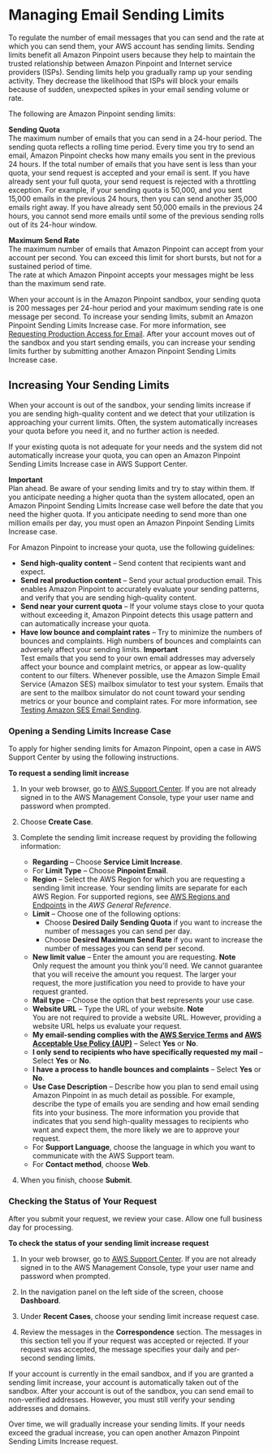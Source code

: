 # Managing Email Sending Limits<a name="channels-email-manage-limits"></a>

To regulate the number of email messages that you can send and the rate at which you can send them, your AWS account has sending limits\. Sending limits benefit all Amazon Pinpoint users because they help to maintain the trusted relationship between Amazon Pinpoint and Internet service providers \(ISPs\)\. Sending limits help you gradually ramp up your sending activity\. They decrease the likelihood that ISPs will block your emails because of sudden, unexpected spikes in your email sending volume or rate\.

The following are Amazon Pinpoint sending limits:

**Sending Quota**  
The maximum number of emails that you can send in a 24\-hour period\. The sending quota reflects a rolling time period\. Every time you try to send an email, Amazon Pinpoint checks how many emails you sent in the previous 24 hours\. If the total number of emails that you have sent is less than your quota, your send request is accepted and your email is sent\. If you have already sent your full quota, your send request is rejected with a throttling exception\. For example, if your sending quota is 50,000, and you sent 15,000 emails in the previous 24 hours, then you can send another 35,000 emails right away\. If you have already sent 50,000 emails in the previous 24 hours, you cannot send more emails until some of the previous sending rolls out of its 24\-hour window\.

**Maximum Send Rate**  
The maximum number of emails that Amazon Pinpoint can accept from your account per second\. You can exceed this limit for short bursts, but not for a sustained period of time\.  
The rate at which Amazon Pinpoint accepts your messages might be less than the maximum send rate\.

When your account is in the Amazon Pinpoint sandbox, your sending quota is 200 messages per 24\-hour period and your maximum sending rate is one message per second\. To increase your sending limits, submit an Amazon Pinpoint Sending Limits Increase case\. For more information, see [Requesting Production Access for Email](channels-email-setup-production-access.md)\. After your account moves out of the sandbox and you start sending emails, you can increase your sending limits further by submitting another Amazon Pinpoint Sending Limits Increase case\. 

## Increasing Your Sending Limits<a name="channels-email-manage-limits-increase"></a>

When your account is out of the sandbox, your sending limits increase if you are sending high\-quality content and we detect that your utilization is approaching your current limits\. Often, the system automatically increases your quota before you need it, and no further action is needed\.

If your existing quota is not adequate for your needs and the system did not automatically increase your quota, you can open an Amazon Pinpoint Sending Limits Increase case in AWS Support Center\.

**Important**  
Plan ahead\. Be aware of your sending limits and try to stay within them\. If you anticipate needing a higher quota than the system allocated, open an Amazon Pinpoint Sending Limits Increase case well before the date that you need the higher quota\.
If you anticipate needing to send more than one million emails per day, you must open an Amazon Pinpoint Sending Limits Increase case\.

For Amazon Pinpoint to increase your quota, use the following guidelines: 
+ **Send high\-quality content** – Send content that recipients want and expect\. 
+ **Send real production content** – Send your actual production email\. This enables Amazon Pinpoint to accurately evaluate your sending patterns, and verify that you are sending high\-quality content\.
+ **Send near your current quota** – If your volume stays close to your quota without exceeding it, Amazon Pinpoint detects this usage pattern and can automatically increase your quota\.
+ **Have low bounce and complaint rates** – Try to minimize the numbers of bounces and complaints\. High numbers of bounces and complaints can adversely affect your sending limits\.
**Important**  
Test emails that you send to your own email addresses may adversely affect your bounce and complaint metrics, or appear as low\-quality content to our filters\. Whenever possible, use the Amazon Simple Email Service \(Amazon SES\) mailbox simulator to test your system\. Emails that are sent to the mailbox simulator do not count toward your sending metrics or your bounce and complaint rates\. For more information, see [Testing Amazon SES Email Sending](http://docs.aws.amazon.com/ses/latest/DeveloperGuide/mailbox-simulator.html)\.

### Opening a Sending Limits Increase Case<a name="channels-email-manage-limits-increase-case"></a>

To apply for higher sending limits for Amazon Pinpoint, open a case in AWS Support Center by using the following instructions\.

**To request a sending limit increase**

1. In your web browser, go to [AWS Support Center](https://console.aws.amazon.com/support/home#/)\. If you are not already signed in to the AWS Management Console, type your user name and password when prompted\.

1. Choose **Create Case**\.

1. Complete the sending limit increase request by providing the following information:
   + **Regarding** – Choose **Service Limit Increase**\.
   + For **Limit Type** – Choose **Pinpoint Email**\.
   + **Region** – Select the AWS Region for which you are requesting a sending limit increase\. Your sending limits are separate for each AWS Region\. For supported regions, see [AWS Regions and Endpoints](http://docs.aws.amazon.com/general/latest/gr/rande.html#pinpoint_region) in the *AWS General Reference*\.
   + **Limit** – Choose one of the following options:
     + Choose **Desired Daily Sending Quota** if you want to increase the number of messages you can send per day\.
     + Choose **Desired Maximum Send Rate** if you want to increase the number of messages you can send per second\.
   + **New limit value** – Enter the amount you are requesting\.
**Note**  
Only request the amount you think you'll need\. We cannot guarantee that you will receive the amount you request\. The larger your request, the more justification you need to provide to have your request granted\.
   + **Mail type** – Choose the option that best represents your use case\.
   + **Website URL** – Type the URL of your website\.
**Note**  
You are not required to provide a website URL\. However, providing a website URL helps us evaluate your request\.
   + **My email\-sending complies with the [AWS Service Terms](https://aws.amazon.com/service-terms/) and [AWS Acceptable Use Policy \(AUP\)](https://aws.amazon.com/aup/)** – Select **Yes** or **No**\.
   + **I only send to recipients who have specifically requested my mail** – Select **Yes** or **No**\.
   + **I have a process to handle bounces and complaints** – Select **Yes** or **No**\. 
   + **Use Case Description** – Describe how you plan to send email using Amazon Pinpoint in as much detail as possible\. For example, describe the type of emails you are sending and how email sending fits into your business\. The more information you provide that indicates that you send high\-quality messages to recipients who want and expect them, the more likely we are to approve your request\.
   + For **Support Language**, choose the language in which you want to communicate with the AWS Support team\.
   + For **Contact method**, choose **Web**\.

1. When you finish, choose **Submit**\.

### Checking the Status of Your Request<a name="channels-email-setup-check-request-status"></a>

After you submit your request, we review your case\. Allow one full business day for processing\.

**To check the status of your sending limit increase request**

1. In your web browser, go to [AWS Support Center](https://console.aws.amazon.com/support/home#/)\. If you are not already signed in to the AWS Management Console, type your user name and password when prompted\.

1. In the navigation panel on the left side of the screen, choose **Dashboard**\.

1. Under **Recent Cases**, choose your sending limit increase request case\.

1. Review the messages in the **Correspondence** section\. The messages in this section tell you if your request was accepted or rejected\. If your request was accepted, the message specifies your daily and per\-second sending limits\.

If your account is currently in the email sandbox, and if you are granted a sending limit increase, your account is automatically taken out of the sandbox\. After your account is out of the sandbox, you can send email to non\-verified addresses\. However, you must still verify your sending addresses and domains\.

Over time, we will gradually increase your sending limits\. If your needs exceed the gradual increase, you can open another Amazon Pinpoint Sending Limits Increase request\.